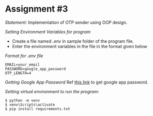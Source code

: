 # Assignment #3

*Statement:* Implementation of OTP sender using OOP design.

*Setting Environment Variables for program*
- Create a file named *.env* in sample folder of the program file.
- Enter the environment variables in the file in the format given below

*Format for *.env file**
    
    EMAIL=your_email
    PASSWORD=google_app_password
    OTP_LENGTH=4

*Getting Google App Password*
Ref [this link](https://support.google.com/mail/answer/185833) to get google app password.

*Setting virtual environment to run the program:*

    $ python -m venv
    $ venv\Scripts\activate
    $ pip install requirements.txt
